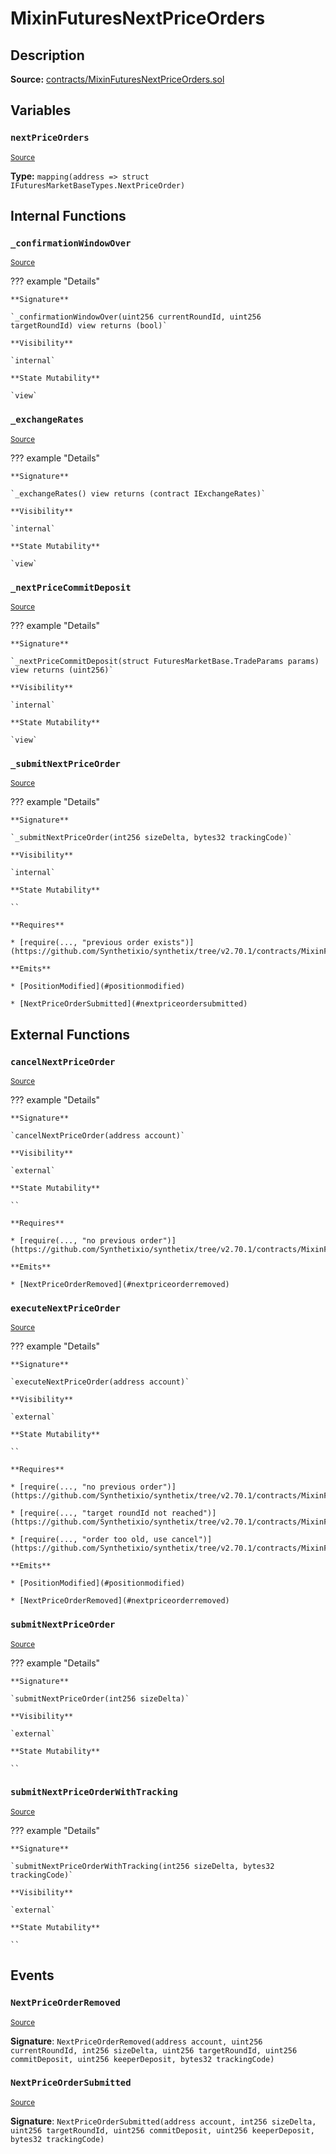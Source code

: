 # MixinFuturesNextPriceOrders

## Description

**Source:** [contracts/MixinFuturesNextPriceOrders.sol](https://github.com/Synthetixio/synthetix/tree/v2.70.1/contracts/MixinFuturesNextPriceOrders.sol)

## Variables

### `nextPriceOrders`

<sub>[Source](https://github.com/Synthetixio/synthetix/tree/v2.70.1/contracts/MixinFuturesNextPriceOrders.sol#L20)</sub>

**Type:** `mapping(address => struct IFuturesMarketBaseTypes.NextPriceOrder)`

## Internal Functions

### `_confirmationWindowOver`

<sub>[Source](https://github.com/Synthetixio/synthetix/tree/v2.70.1/contracts/MixinFuturesNextPriceOrders.sol#L232)</sub>

??? example "Details"

    **Signature**

    `_confirmationWindowOver(uint256 currentRoundId, uint256 targetRoundId) view returns (bool)`

    **Visibility**

    `internal`

    **State Mutability**

    `view`

### `_exchangeRates`

<sub>[Source](https://github.com/Synthetixio/synthetix/tree/v2.70.1/contracts/MixinFuturesNextPriceOrders.sol#L238)</sub>

??? example "Details"

    **Signature**

    `_exchangeRates() view returns (contract IExchangeRates)`

    **Visibility**

    `internal`

    **State Mutability**

    `view`

### `_nextPriceCommitDeposit`

<sub>[Source](https://github.com/Synthetixio/synthetix/tree/v2.70.1/contracts/MixinFuturesNextPriceOrders.sol#L243)</sub>

??? example "Details"

    **Signature**

    `_nextPriceCommitDeposit(struct FuturesMarketBase.TradeParams params) view returns (uint256)`

    **Visibility**

    `internal`

    **State Mutability**

    `view`

### `_submitNextPriceOrder`

<sub>[Source](https://github.com/Synthetixio/synthetix/tree/v2.70.1/contracts/MixinFuturesNextPriceOrders.sol#L41)</sub>

??? example "Details"

    **Signature**

    `_submitNextPriceOrder(int256 sizeDelta, bytes32 trackingCode)`

    **Visibility**

    `internal`

    **State Mutability**

    ``

    **Requires**

    * [require(..., "previous order exists")](https://github.com/Synthetixio/synthetix/tree/v2.70.1/contracts/MixinFuturesNextPriceOrders.sol#L43)

    **Emits**

    * [PositionModified](#positionmodified)

    * [NextPriceOrderSubmitted](#nextpriceordersubmitted)

## External Functions

### `cancelNextPriceOrder`

<sub>[Source](https://github.com/Synthetixio/synthetix/tree/v2.70.1/contracts/MixinFuturesNextPriceOrders.sol#L105)</sub>

??? example "Details"

    **Signature**

    `cancelNextPriceOrder(address account)`

    **Visibility**

    `external`

    **State Mutability**

    ``

    **Requires**

    * [require(..., "no previous order")](https://github.com/Synthetixio/synthetix/tree/v2.70.1/contracts/MixinFuturesNextPriceOrders.sol#L109)

    **Emits**

    * [NextPriceOrderRemoved](#nextpriceorderremoved)

### `executeNextPriceOrder`

<sub>[Source](https://github.com/Synthetixio/synthetix/tree/v2.70.1/contracts/MixinFuturesNextPriceOrders.sol#L164)</sub>

??? example "Details"

    **Signature**

    `executeNextPriceOrder(address account)`

    **Visibility**

    `external`

    **State Mutability**

    ``

    **Requires**

    * [require(..., "no previous order")](https://github.com/Synthetixio/synthetix/tree/v2.70.1/contracts/MixinFuturesNextPriceOrders.sol#L168)

    * [require(..., "target roundId not reached")](https://github.com/Synthetixio/synthetix/tree/v2.70.1/contracts/MixinFuturesNextPriceOrders.sol#L172)

    * [require(..., "order too old, use cancel")](https://github.com/Synthetixio/synthetix/tree/v2.70.1/contracts/MixinFuturesNextPriceOrders.sol#L179)

    **Emits**

    * [PositionModified](#positionmodified)

    * [NextPriceOrderRemoved](#nextpriceorderremoved)

### `submitNextPriceOrder`

<sub>[Source](https://github.com/Synthetixio/synthetix/tree/v2.70.1/contracts/MixinFuturesNextPriceOrders.sol#L31)</sub>

??? example "Details"

    **Signature**

    `submitNextPriceOrder(int256 sizeDelta)`

    **Visibility**

    `external`

    **State Mutability**

    ``

### `submitNextPriceOrderWithTracking`

<sub>[Source](https://github.com/Synthetixio/synthetix/tree/v2.70.1/contracts/MixinFuturesNextPriceOrders.sol#L37)</sub>

??? example "Details"

    **Signature**

    `submitNextPriceOrderWithTracking(int256 sizeDelta, bytes32 trackingCode)`

    **Visibility**

    `external`

    **State Mutability**

    ``

## Events

### `NextPriceOrderRemoved`

<sub>[Source](https://github.com/Synthetixio/synthetix/tree/v2.70.1/contracts/MixinFuturesNextPriceOrders.sol#L265)</sub>

**Signature**: `NextPriceOrderRemoved(address account, uint256 currentRoundId, int256 sizeDelta, uint256 targetRoundId, uint256 commitDeposit, uint256 keeperDeposit, bytes32 trackingCode)`

### `NextPriceOrderSubmitted`

<sub>[Source](https://github.com/Synthetixio/synthetix/tree/v2.70.1/contracts/MixinFuturesNextPriceOrders.sol#L256)</sub>

**Signature**: `NextPriceOrderSubmitted(address account, int256 sizeDelta, uint256 targetRoundId, uint256 commitDeposit, uint256 keeperDeposit, bytes32 trackingCode)`
